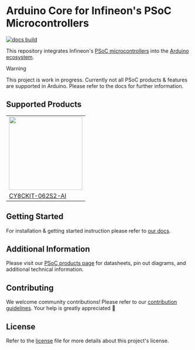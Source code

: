 # Arduino Core for Infineon's PSoC Microcontrollers

[![docs build](https://readthedocs.org/projects/arduino-core-psoc/badge/?version=latest)](https://arduino-core-psoc.readthedocs.io/en/latest/?badge=latest)

This repository integrates Infineon's [PSoC microcontrollers](https://www.infineon.com/cms/de/product/microcontroller/32-bit-psoc-arm-cortex-microcontroller/) into the [Arduino ecosystem](https://www.arduino.cc/en/main/software).

> [!WARNING]  
> This project is work in progress. Currently not all PSoC products & features are supported in Arduino. Please refer to the docs for further information.

## Supported Products

<table>
    <tr>
        <td><img src="https://www.infineon.com/export/sites/default/media/products/Microcontrollers/XMC/CY8CKIT-062S2-AI_KIT.png_2013019694.png" width=200></td>
    </tr>
    <tr>
        <td style="test-align : center"><a href="https://www.infineon.com/cms/en/product/evaluation-boards/cy8ckit-062s2-ai/">CY8CKIT-062S2-AI</a></td>
    </tr>
</table>

## Getting Started

For installation & getting started instruction please refer to [our docs](https://arduino-core-psoc.readthedocs.io/en/latest/).

## Additional Information

Please visit our [PSoC products page](https://www.infineon.com/cms/de/product/microcontroller/32-bit-psoc-arm-cortex-microcontroller/) for datasheets, pin out diagrams, and additional technical information.

## Contributing

We welcome community contributions! Please refer to our [contribution guidelines](CONTRIBUTING.md). Your help is greatly appreciated 👐

## License
Refer to the [license](LICENSE.md) file for more details about this project's license.